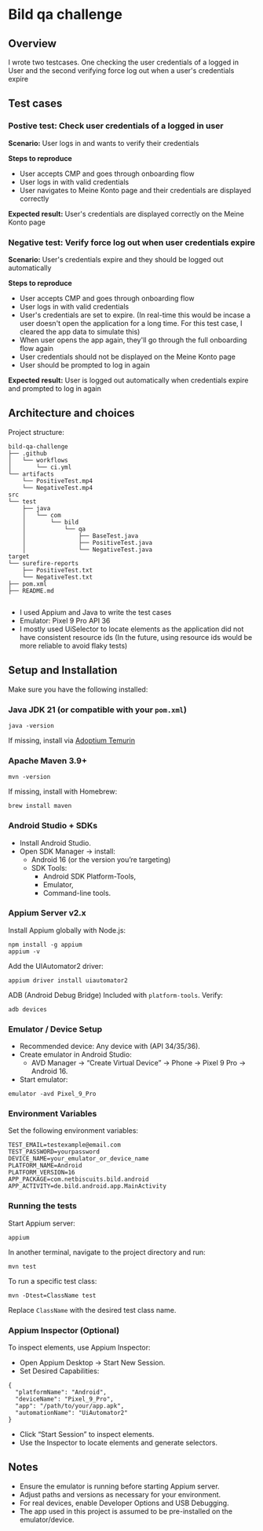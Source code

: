 # Bild qa challenge

## Overview
I wrote two testcases. One checking the user credentials of a logged in User and the second verifying force log out when a user's credentials expire

## Test cases

### Postive test: Check user credentials of a logged in user
**Scenario:** User logs in and wants to verify their credentials

**Steps to reproduce**
- User accepts CMP and goes through onboarding flow
- User logs in with valid credentials
- User navigates to Meine Konto page and their credentials are displayed correctly

**Expected result:** User's credentials are displayed correctly on the Meine Konto page

### Negative test: Verify force log out when user credentials expire
**Scenario:** User's credentials expire and they should be logged out automatically

**Steps to reproduce**
- User accepts CMP and goes through onboarding flow
- User logs in with valid credentials
- User's credentials are set to expire. (In real-time this would be incase a user doesn't open the application for a long time. For this test case, I cleared the app data to simulate this)
- When user opens the app again, they'll go through the full onboarding flow again
- User credentials should not be displayed on the Meine Konto page
- User should be prompted to log in again

**Expected result:** User is logged out automatically when credentials expire and prompted to log in again

## Architecture and choices
Project structure:
```
bild-qa-challenge
├── .github
│   └── workflows
│       └── ci.yml
└── artifacts
    └── PositiveTest.mp4
    └── NegativeTest.mp4
src
└── test
    ├── java
    │   └── com
    │       └── bild
    │           └── qa
    │               ├── BaseTest.java
    │               ├── PositiveTest.java
    │               └── NegativeTest.java
target
└── surefire-reports
    ├── PositiveTest.txt
    └── NegativeTest.txt
├── pom.xml
├── README.md


``` 
- I used Appium and Java to write the test cases
- Emulator: Pixel 9 Pro API 36
- I mostly used UiSelector to locate elements as the application did not have consistent resource ids (In the future, using resource ids would be more reliable to avoid flaky tests)

## Setup and Installation

Make sure you have the following installed:

### Java JDK 21 (or compatible with your `pom.xml`)

````
java -version
````

If missing, install via [Adoptium Temurin](https://adoptium.net/en-GB)

### Apache Maven 3.9+
````
mvn -version
````
If missing, install with Homebrew:
````
brew install maven
````
### Android Studio + SDKs

- Install Android Studio. 
- Open SDK Manager → install:
  - Android 16 (or the version you’re targeting)
  - SDK Tools: 
    - Android SDK Platform-Tools, 
    - Emulator, 
    - Command-line tools.

### Appium Server v2.x
Install Appium globally with Node.js:
````
npm install -g appium
appium -v
````
Add the UIAutomator2 driver:

````
appium driver install uiautomator2
````
ADB (Android Debug Bridge)
Included with `platform-tools`. Verify:
````
adb devices
````
### Emulator / Device Setup

- Recommended device: Any device with (API 34/35/36). 
- Create emulator in Android Studio:
  - AVD Manager → “Create Virtual Device” → Phone → Pixel 9 Pro → Android 16.
- Start emulator:
````
emulator -avd Pixel_9_Pro
````

### Environment Variables
Set the following environment variables:
````
TEST_EMAIL=testexample@email.com
TEST_PASSWORD=yourpassword
DEVICE_NAME=your_emulator_or_device_name
PLATFORM_NAME=Android
PLATFORM_VERSION=16
APP_PACKAGE=com.netbiscuits.bild.android
APP_ACTIVITY=de.bild.android.app.MainActivity
````
### Running the tests
Start Appium server:
````
appium
````
In another terminal, navigate to the project directory and run:
````
mvn test
````
To run a specific test class:
````
mvn -Dtest=ClassName test
````
Replace `ClassName` with the desired test class name.

### Appium Inspector (Optional)
To inspect elements, use Appium Inspector:
- Open Appium Desktop → Start New Session.
- Set Desired Capabilities:
````
{
  "platformName": "Android",
  "deviceName": "Pixel_9_Pro",
  "app": "/path/to/your/app.apk",
  "automationName": "UiAutomator2"
}
````
- Click “Start Session” to inspect elements.  
- Use the Inspector to locate elements and generate selectors.

## Notes
- Ensure the emulator is running before starting Appium server.
- Adjust paths and versions as necessary for your environment.
- For real devices, enable Developer Options and USB Debugging.
- The app used in this project is assumed to be pre-installed on the emulator/device.